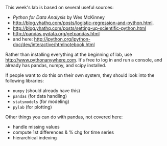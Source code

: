 This week's lab is based on several useful sources:
 
- *Python for Data Analysis* by Wes McKinney
- http://blog.yhathq.com/posts/logistic-regression-and-python.html. 
- http://blog.yhathq.com/posts/setting-up-scientific-python.html
- http://pandas.pydata.org/getpandas.html
- and here: http://ipython.org/ipython-doc/dev/interactive/htmlnotebook.html

Rather than installing everything at the beginning of lab, use http://www.pythonanywhere.com. It's free to log in and run a console, and already has pandas, numpy, and scipy installed. 

If people want to do this on their own system, they should look into the following libraries:
- `numpy` (should already have this)
- `pandas` (for data handling)
- `statsmodels` (for modeling)
- `pylab` (for plotting)

Other things you can do with pandas, not covered here:

- handle missing values
- compute 1st differences & % chg for time series
- hierarchical indexing 
